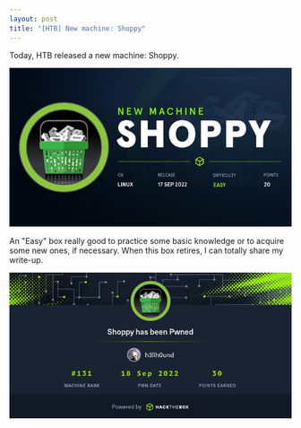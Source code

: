 ```yaml
---
layout: post
title: "[HTB] New machine: Shoppy"
---
```


Today, HTB released a new machine: Shoppy. 

<center><img src="https://raw.githubusercontent.com/euriconicacio/blog/main/assets/images/shoppy.png"></center>

An "Easy" box really good to practice some basic knowledge or to acquire some new ones, if necessary. When this box retires, I can totally share my write-up.

<center><img src="https://raw.githubusercontent.com/euriconicacio/blog/main/assets/images/shoppy_pwned.png"></center>
